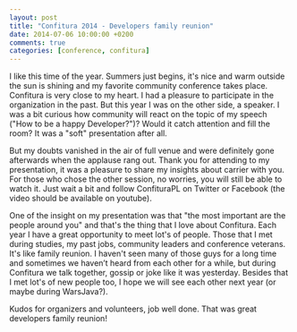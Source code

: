 ```yaml
---
layout: post
title: "Confitura 2014 - Developers family reunion"
date: 2014-07-06 10:00:00 +0200
comments: true
categories: [conference, confitura]
---
```


I like this time of the year. Summers just begins, it's nice and warm outside the sun is shining and my favorite community conference takes place. Confitura is very close to my heart. I had a pleasure to participate in the organization in the past. But this year I was on the other side, a speaker. I was a bit curious how community will react on the topic of my speech ("How to be a happy Developer?")? Would it catch attention and fill the room? It was a "soft" presentation after all.
<!--more-->

But my doubts vanished in the air of full venue and were definitely gone afterwards when the applause rang out. Thank you for attending to my presentation, it was a pleasure to share my insights about carrier with you. For those who chose the other session, no worries, you will still be able to watch it. Just wait a bit and follow ConfituraPL on Twitter or Facebook (the video should be available on youtube).

One of the insight on my presentation was that "the most important are the people around you" and that's the thing that I love about Confitura. Each year I have a great opportunity to meet lot's of people. Those that I met during studies, my past jobs, community leaders and conference veterans. It's like family reunion. I haven't seen many of those guys for a long time and sometimes we haven’t heard from each other for a while, but during Confitura we talk together, gossip or joke like it was yesterday. Besides that I met lot's of new people too, I hope we will see each other next year (or maybe during WarsJava?). 

Kudos for organizers and volunteers, job well done. That was great developers family reunion!
